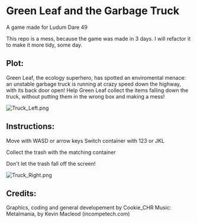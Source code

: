 # Green Leaf and the Garbage Truck
A game made for Ludum Dare 49

This repo is a mess, because the game was made in 3 days. I will refactor it to make it more tidy, some day.

## Plot:

Green Leaf, the ecology superhero, has spotted an enviromental menace: an unstable garbage truck is running at crazy speed down the highway, with its back door open! Help Green Leaf collect the items falling down the truck, without putting them in the wrong box and making a mess!

![Truck_Left.png](///raw/175/53/z/44c68.png)

## Instructions:

Move with WASD or arrow keys
Switch container with 123 or JKL

Collect the trash with the matching container

Don't let the trash fall off the screen!

![Truck_Right.png](///raw/175/53/z/44c6b.png)

## Credits:
Graphics, coding and general developement by Cookie_CHR
Music: Metalmania, by Kevin Macleod (incompetech.com)
